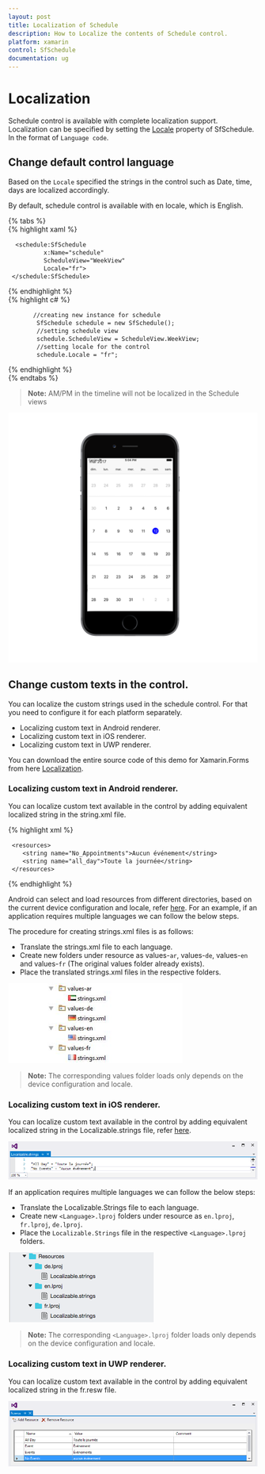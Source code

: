 ```yaml
---
layout: post
title: Localization of Schedule
description: How to Localize the contents of Schedule control.
platform: xamarin
control: SfSchedule
documentation: ug
---
```


# Localization

Schedule control is available with complete localization support. Localization can be specified by setting the [Locale](https://help.syncfusion.com/cr/cref_files/xamarin/sfschedule/Syncfusion.SfSchedule.XForms~Syncfusion.SfSchedule.XForms.SfSchedule~Locale.html) property of SfSchedule. In the format of `Language code`.

## Change default control language

Based on the `Locale` specified the strings in the control such as Date, time, days are localized accordingly.

By default, schedule control is available with en locale, which is English.

{% tabs %}   
{% highlight xaml %} 

     
      <schedule:SfSchedule
              x:Name="schedule" 
              ScheduleView="WeekView"
              Locale="fr">
     </schedule:SfSchedule>


{% endhighlight %}   
{% highlight c# %}   
    
           //creating new instance for schedule
            SfSchedule schedule = new SfSchedule();
            //setting schedule view 
            schedule.ScheduleView = ScheduleView.WeekView;
            //setting locale for the control 
            schedule.Locale = "fr";  
      
{% endhighlight %}   
{% endtabs %}   

>**Note:** AM/PM in the timeline will not be localized in the Schedule views

![](Localization_images/Localization.png)   

## Change custom texts in the control.

You can localize the custom strings used in the schedule control. For that you need to configure it for each platform separately.

*	Localizing custom text in Android renderer.
*	Localizing custom text in iOS renderer.
*	Localizing custom text in UWP renderer.

You can download the entire source code of this demo for Xamarin.Forms from
here [Localization](http://www.syncfusion.com/downloads/support/directtrac/general/ze/Localization_Forms-583877984.zip).

### Localizing custom text in Android renderer.

You can localize custom text available in the control by adding equivalent localized string in the string.xml file.

{% highlight xml %} 
       
     <resources>
    	<string name="No_Appointments">Aucun événement</string>
     	<string name="all_day">Toute la journée</string>
     </resources>
{% endhighlight %}   

Android can select and load resources from different directories, based on the current device configuration and locale, refer [here](https://developer.xamarin.com/guides/android/advanced_topics/localization/). For an example, if an application requires multiple languages we can follow the below steps.

The procedure for creating strings.xml files is as follows:

*	Translate the strings.xml file to each language.
*	Create new folders under resource as values-`ar`, values-`de`, values-`en` and values-`fr` (The original values folder already exists).
*	Place the translated strings.xml files in the respective folders.
 
![](Localization_images/localization_img2.jpeg)  

>**Note:** The corresponding values folder loads only depends on the device configuration and locale.

### Localizing custom text in iOS renderer.

You can localize custom text available in the control by adding equivalent localized string in the Localizable.strings file, refer [here](https://developer.xamarin.com/guides/ios/advanced_topics/localization_and_internationalization/).

![](Localization_images/Localization_IOS.png) 

If an application requires multiple languages we can follow the below steps:

*	Translate the Localizable.Strings file to each language. 
*	Create new `<Language>.lproj` folders under resource as `en.lproj`, `fr.lproj`, `de.lproj`.
*	Place the `Localizable.Strings` file in the respective `<Language>.lproj` folders.

![](Localization_images/Localization_iOS_Img2.png)

>**Note:** The corresponding `<Language>.lproj` folder loads only depends on the device configuration and locale.

### Localizing custom text in UWP renderer.
You can localize custom text available in the control by adding equivalent localized string in the fr.resw file.

![](Localization_images/Localization_XFUWP.png) 
